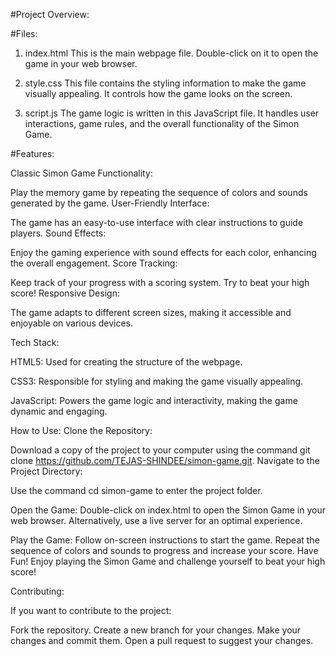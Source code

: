 #Project Overview:

#Files:

1. index.html
This is the main webpage file. Double-click on it to open the game in your web browser.

2. style.css
This file contains the styling information to make the game visually appealing. It controls how the game looks on the screen.

3. script.js
The game logic is written in this JavaScript file. It handles user interactions, game rules, and the overall functionality of the Simon Game.

#Features:

Classic Simon Game Functionality:

Play the memory game by repeating the sequence of colors and sounds generated by the game.
User-Friendly Interface:

The game has an easy-to-use interface with clear instructions to guide players.
Sound Effects:

Enjoy the gaming experience with sound effects for each color, enhancing the overall engagement.
Score Tracking:

Keep track of your progress with a scoring system. Try to beat your high score!
Responsive Design:

The game adapts to different screen sizes, making it accessible and enjoyable on various devices.

Tech Stack:

HTML5:
Used for creating the structure of the webpage.

CSS3:
Responsible for styling and making the game visually appealing.

JavaScript:
Powers the game logic and interactivity, making the game dynamic and engaging.

How to Use:
Clone the Repository:

Download a copy of the project to your computer using the command git clone https://github.com/TEJAS-SHINDEE/simon-game.git.
Navigate to the Project Directory:

Use the command cd simon-game to enter the project folder.

Open the Game:
Double-click on index.html to open the Simon Game in your web browser. Alternatively, use a live server for an optimal experience.

Play the Game:
Follow on-screen instructions to start the game.
Repeat the sequence of colors and sounds to progress and increase your score.
Have Fun!
Enjoy playing the Simon Game and challenge yourself to beat your high score!

Contributing:

If you want to contribute to the project:

Fork the repository.
Create a new branch for your changes.
Make your changes and commit them.
Open a pull request to suggest your changes.
